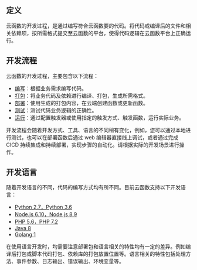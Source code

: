 ## 定义

云函数的开发过程，是通过编写符合云函数要的代码。将代码或编译后的文件和相关依赖项，按所需格式提交至云函数的平台，使得代码逻辑在云函数平台上正确运行。

## 开发流程

云函数的开发过程，主要包含以下流程：
* [编写](https://cloud.tencent.com/document/product/583/9699)：根据业务需求编写代码。
* [打包](https://cloud.tencent.com/document/product/583/9702)：将业务代码及依赖进行编译、打包，生成所需格式。
* [部署](https://cloud.tencent.com/document/product/583/9207)：使用生成的打包内容，在云端创建函数或更新函数。
* [测试](https://cloud.tencent.com/document/product/583/30397)：测试代码业务逻辑的正确性。
* [运行](https://cloud.tencent.com/document/product/583/30398)：通过配置触发器或使用指定的触发方式、触发函数，运行实际业务。

开发流程会随着开发方式、工具、语言的不同稍有变化，例如，您可以通过本地进行测试，也可以在部署函数后通过 web 编辑器直接线上调试，或者通过完成 CICD 持续集成和持续部署，实现步骤的自动化。请根据实际的开发场景进行操作。

## 开发语言

随着开发语言的不同，代码的编写方式均有所不同。目前云函数支持以下开发语言：
* [Python 2.7，Python 3.6](https://cloud.tencent.com/document/product/583/11061)
* [Node.js 6.10，Node.js 8.9](https://cloud.tencent.com/document/product/583/11060)
* [PHP 5.6，PHP 7.2](https://cloud.tencent.com/document/product/583/17531)
* [Java 8](https://cloud.tencent.com/document/product/583/12214)
* [Golang 1](https://cloud.tencent.com/document/product/583/18032)

在使用语言开发时，均需要注意部署包和语言相关的特性均有一定的差异。例如编译后打包或脚本代码打包、依赖库的打包放置位置等。语言相关的特性包括处理方法、事件参数、日志输出、错误输出、环境变量等。
